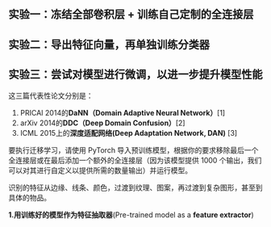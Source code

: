 ## **实验一：冻结全部卷积层 + 训练自己定制的全连接层**

## **实验二：导出特征向量，再单独训练分类器**

## **实验三：尝试对模型进行微调，以进一步提升模型性能**





这三篇代表性论文分别是：

1. PRICAI 2014的**DaNN（Domain Adaptive Neural Network）**[1]
2. arXiv 2014的**DDC（Deep Domain Confusion）**[2]
3. ICML 2015上的**深度适配网络(Deep Adaptation Network, DAN)** [3]



要执行迁移学习，请使用 PyTorch 导入预训练模型，根据你的要求移除最后一个全连接层或在最后添加一个额外的全连接层（因为该模型提供 1000 个输出，我们可以对其进行自定义以提供所需的数量输出）并运行模型。



识别的特征从边缘、线条、颜色，过渡到纹理、图案，再过渡到复杂图形，甚至到具体的物品。





**1.**用训练好的模型作为**特征抽取器**(Pre-trained model as a **feature extractor**)